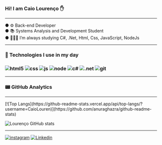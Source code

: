 
### Hi! I am Caio Lourenço ✋
<hr>
● ⚙️ Back-end Developer</br>
● 📚 Systems Analysis and Development Student</br>
● 👨🏻‍💻 I’m always studying C#, .Net, Html, Css, JavaScript, NodeJs</br>
<hr>
<h3>🔧 Technologies I use in my day<h3>
<div style = "display: inline_block">
<img align="center" alt="html5" src="https://img.shields.io/badge/HTML5-E34F26?style=for-the-badge&logo=html5&logoColor=white">
<img align="center" alt="css" src="https://img.shields.io/badge/CSS3-1572B6?style=for-the-badge&logo=css3&logoColor=white">
<img align="center" alt="js" src="https://img.shields.io/badge/JavaScript-323330?style=for-the-badge&logo=javascript&logoColor=F7DF1E">
<img align="center" alt="node" src="https://img.shields.io/badge/Node.js-43853D?style=for-the-badge&logo=node.js&logoColor=white">
<img align="center" alt="c#" src="https://img.shields.io/badge/C%23-239120?style=for-the-badge&logo=c-sharp&logoColor=white">
<img align="center" alt=".net" src="https://img.shields.io/badge/.NET-5C2D91?style=for-the-badge&logo=.net&logoColor=white">
<img align="center" alt="git" src="https://img.shields.io/badge/Git-E34F26?style=for-the-badge&logo=git&logoColor=white">
</div>
<hr>

<h3>📟 GitHub Analytics</h3>
<hr>
 [![Top Langs](https://github-readme-stats.vercel.app/api/top-langs/?username=CaioLouren)](https://github.com/anuraghazra/github-readme-stats)
  
![Lourenço GitHub stats](https://github-readme-stats.vercel.app/api?username=CaioLouren&show_icons=true&theme=radical)
<hr>

[![instagram](https://img.shields.io/badge/Instagram-E4405F?style=for-the-badge&logo=instagram&logoColor=white)](https://www.instagram.com/caiolourenco081/)
[![Linkedin](https://img.shields.io/badge/LinkedIn-0077B5?style=for-the-badge&logo=linkedin&logoColor=white)](https://www.linkedin.com/in/caio-louren%C3%A7o-8b818721a/)

